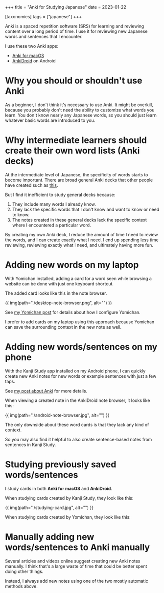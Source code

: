 +++
title = "Anki for Studying Japanese"
date = 2023-01-22

[taxonomies]
tags = ["japanese"]
+++

Anki is a spaced repetition software (SRS) for learning and reviewing content over a long period of time. I use it for reviewing new Japanese words and sentences that I encounter.

I use these two Anki apps:
- [Anki for macOS](https://apps.ankiweb.net)
- [AnkiDroid](https://play.google.com/store/apps/details?id=com.ichi2.anki) on Android

# Why you should or shouldn't use Anki

As a beginner, I don't think it's necessary to use Anki. It might be overkill, because you probably don't need the ability to customize what words you learn. You don't know nearly any Japanese words, so you should just learn whatever basic words are introduced to you.

# Why intermediate learners should create their own word lists (Anki decks)

At the intermediate level of Japanese, the specificity of words starts to become important. There are broad general Anki decks that other people have created such as [this](https://cotoacademy.com/japanese-anki-decks-to-learn-japanese/).

But I find it inefficient to study general decks because:
1. They include many words I already know.
2. They lack the specific words that I don't know and want to know or need to know.
3. The notes created in these general decks lack the specific context where I encountered a particular word.

By creating my own Anki deck, I reduce the amount of time I need to review the words, and I can create exactly what I need. I end up spending less time reviewing, reviewing exactly what I need, and ultimately having more fun.

# Adding new words on my laptop

With Yomichan installed, adding a card for a word seen while browsing a website can be done with just one keyboard shortcut.

The added card looks like this in the note browser.

{{ img(path="./desktop-note-browser.png", alt="") }}

See [my Yomichan post](@/blog/yomichan/index.md) for details about how I configure Yomichan.

I prefer to add cards on my laptop using this approach because Yomichan can save the surrounding context in the new note as well.

# Adding new words/sentences on my phone

With the Kanji Study app installed on my Android phone, I can quickly create new Anki notes for new words or example sentences with just a few taps.

See [my post about Anki](@/blog/kanji-study/index.md#As_a_rapid_Anki_note_creator) for more details.

When viewing a created note in the AnkiDroid note browser, it looks like this:

{{ img(path="./android-note-browser.jpg", alt="") }}

The only downside about these word cards is that they lack any kind of context.

So you may also find it helpful to also create sentence-based notes from sentences in Kanji Study.

# Studying previously saved words/sentences

I study cards in both **Anki for macOS** and **AnkiDroid**.

When studying cards created by Kanji Study, they look like this:

{{ img(path="./studying-card.jpg", alt="") }}

When studying cards created by Yomichan, they look like this:

<!-- TODO(norman): Screenshot -->

# Manually adding new words/sentences to Anki manually

Several articles and videos online suggest creating new Anki notes manually. I think that's a large waste of time that could be better spent doing other things.

Instead, I always add new notes using one of the two mostly automatic methods above.
